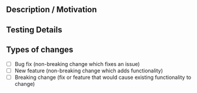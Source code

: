 <!--- Provide a general summary of your changes in the Title above -->

## Description / Motivation
<!--- Describe your changes in detail -->
<!--- Why is this change required? What problem does it solve? -->
<!--- If it fixes an open issue, please link to the issue here. -->

## Testing Details
<!--- Please describe in detail how you tested your changes. -->
<!--- Include details of your testing environment, and the tests you ran to -->
<!--- see how your change affects other areas of the code, etc. -->

## Types of changes
<!--- What types of changes does your code introduce? Put an `x` in all the boxes that apply: -->
- [ ] Bug fix (non-breaking change which fixes an issue)
- [ ] New feature (non-breaking change which adds functionality)
- [ ] Breaking change (fix or feature that would cause existing functionality to change)
